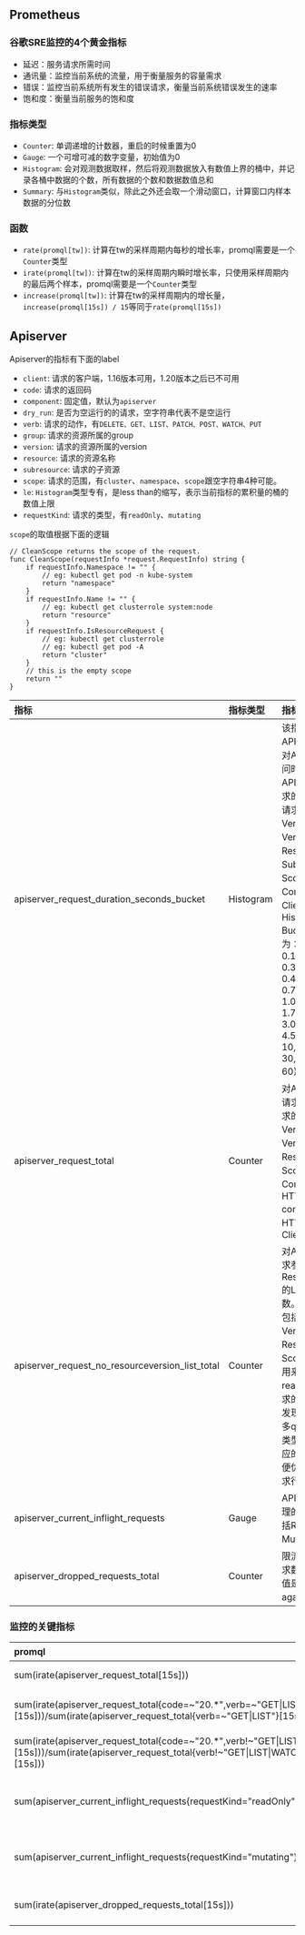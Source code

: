 ## Prometheus

### 谷歌SRE监控的4个黄金指标
- 延迟：服务请求所需时间
- 通讯量：监控当前系统的流量，用于衡量服务的容量需求
- 错误：监控当前系统所有发生的错误请求，衡量当前系统错误发生的速率
- 饱和度：衡量当前服务的饱和度

### 指标类型

- ```Counter```: 单调递增的计数器，重启的时候重置为0
- ```Gauge```: 一个可增可减的数字变量，初始值为0
- ```Histogram```: 会对观测数据取样，然后将观测数据放入有数值上界的桶中，并记录各桶中数据的个数，所有数据的个数和数据数值总和
- ```Summary```: 与```Histogram```类似，除此之外还会取一个滑动窗口，计算窗口内样本数据的分位数

### 函数
- ```rate(promql[tw])```: 计算在tw的采样周期内每秒的增长率，promql需要是一个```Counter```类型
- ```irate(promql[tw])```: 计算在tw的采样周期内瞬时增长率，只使用采样周期内的最后两个样本，promql需要是一个```Counter```类型
- ```increase(promql[tw])```: 计算在tw的采样周期内的增长量，```increase(promql[15s]) / 15```等同于```rate(promql[15s])```

## Apiserver
Apiserver的指标有下面的label
- ```client```: 请求的客户端，1.16版本可用，1.20版本之后已不可用
- ```code```: 请求的返回码
- ```component```: 固定值，默认为```apiserver```
- ```dry_run```: 是否为空运行的的请求，空字符串代表不是空运行
- ```verb```: 请求的动作，有```DELETE、GET、LIST、PATCH、POST、WATCH、PUT```
- ```group```: 请求的资源所属的group
- ```version```: 请求的资源所属的version
- ```resource```: 请求的资源名称
- ```subresource```: 请求的子资源
- ```scope```: 请求的范围，有```cluster```、```namespace```、```scope```跟空字符串4种可能。
- ```le```: ```Histogram```类型专有，是less than的缩写，表示当前指标的累积量的桶的数值上限
- ```requestKind```: 请求的类型，有```readOnly```、```mutating```
    
```scope```的取值根据下面的逻辑
```golang
// CleanScope returns the scope of the request.
func CleanScope(requestInfo *request.RequestInfo) string {
    if requestInfo.Namespace != "" {
        // eg: kubectl get pod -n kube-system
        return "namespace"
    }
    if requestInfo.Name != "" {
        // eg: kubectl get clusterrole system:node
        return "resource"
    }
    if requestInfo.IsResourceRequest {
        // eg: kubectl get clusterrole
        // eg: kubectl get pod -A
        return "cluster"
    }
    // this is the empty scope
    return ""
}
```
| 指标                                            | 指标类型  | 指标说明                                                                                                                                                                                                                                                                                                                                                                                       |
|:-------------------------------------------------|:-----------|:--------------------------------------------------------------------------------------------------------------------------------------------------------------------------------------------------------------------------------------------------------------------------------------------------------------------------------------------------------------------------------------------|
| apiserver_request_duration_seconds_bucket       | Histogram | 该指标用于统计APIServer客户端对APIServer的访问时延。对APIServer不同请求的时延分布。请求的维度包括Verb、Group、Version、Resource、Subresource、Scope、Component和Client。 Histogram Bucket的阈值为： {0.05, 0.1, 0.15, 0.2, 0.25, 0.3, 0.35, 0.4, 0.45, 0.5, 0.6, 0.7, 0.8, 0.9, 1.0, 1.25, 1.5, 1.75, 2.0, 2.5, 3.0, 3.5, 4.0, 4.5, 5, 6, 7, 8, 9, 10, 15, 20, 25, 30, 40, 50, 60}，单位：秒。                 |
| apiserver_request_total                         | Counter   | 对APIServer不同请求的计数。请求的维度包括Verb、Group、Version、Resource、Scope、Component、HTTP contentType、HTTP code和Client                                                                                                                                                                                                                                                                      |
| apiserver_request_no_resourceversion_list_total | Counter   | 对APIServer的请求参数中未配置ResourceVersion的LIST请求的计数。请求的维度包括Group、Version、Resource、Scope和Client。用来评估quorum read类型LIST请求的情况，用于发现是否存在过多quorum read类型LIST以及相应的客户端，以便优化客户端请求行为。                                                                                                                                                  |
| apiserver_current_inflight_requests             | Gauge     | APIServer当前处理的请求数。包括ReadOnly和Mutating两种。                                                                                                                                                                                                                                                                                                                                        |
| apiserver_dropped_requests_total                | Counter   | 限流丢弃掉的请求数。HTTP返回值是429 'Try again later'。                                                                                                                                                                                                                                                                                                                                        |
### 监控的关键指标
| promql                                                                                                                                                                           | 说明                            |
|:----------------------------------------------------------------------------------------------------------------------------------------------------------------------------------|:---------------------------------|
| sum(irate(apiserver_request_total[15s]))                                                                                                                                   | APIServer总QPS。                |
| sum(irate(apiserver_request_total{code=\~"20.*",verb=\~"GET\|LIST"}[15s]))/sum(irate(apiserver_request_total{verb=~"GET\|LIST"}[15s]))                                 | APIServer读请求成功率。         |
| sum(irate(apiserver_request_total{code=\~"20.*",verb!\~"GET\|LIST\|WATCH\|CONNECT"}[15s]))/sum(irate(apiserver_request_total{verb!~"GET\|LIST\|WATCH\|CONNECT"}[15s])) | APIServer写请求成功率。         |
| sum(apiserver_current_inflight_requests{requestKind="readOnly"})                                                                                                                 | APIServer当前在处理读请求数量。 |
| sum(apiserver_current_inflight_requests{requestKind="mutating"})                                                                                                                 | APIServer当前在处理写请求数量。 |
| sum(irate(apiserver_dropped_requests_total[15s]))                                                                                                                          | Dropped Request Rate。          |